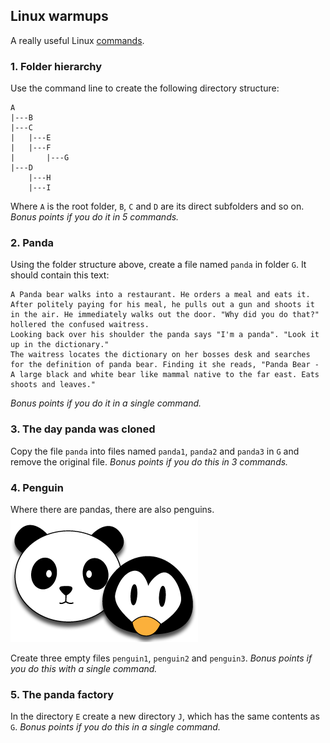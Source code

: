 ## Linux warmups
A really useful Linux [commands](http://cli.learncodethehardway.org/bash_cheat_sheet.pdf).

### 1. Folder hierarchy
Use the command line to create the following directory structure:

```
A
|---B
|---C
|   |---E
|   |---F
|       |---G
|---D
    |---H
    |---I
```

Where `A` is the root folder, `B`, `C` and `D` are its direct subfolders and so on.
_Bonus points if you do it in 5 commands._

### 2. Panda
Using the folder structure above, create a file named `panda` in folder `G`. It should contain this text:
```
A Panda bear walks into a restaurant. He orders a meal and eats it.
After politely paying for his meal, he pulls out a gun and shoots it in the air. He immediately walks out the door. "Why did you do that?" hollered the confused waitress.
Looking back over his shoulder the panda says "I'm a panda". "Look it up in the dictionary."
The waitress locates the dictionary on her bosses desk and searches for the definition of panda bear. Finding it she reads, "Panda Bear - A large black and white bear like mammal native to the far east. Eats shoots and leaves."
```
_Bonus points if you do it in a single command._

### 3. The day panda was cloned
Copy the file `panda` into files named `panda1`, `panda2` and `panda3` in `G` and remove the original file.
_Bonus points if you do this in 3 commands._

### 4. Penguin
Where there are pandas, there are also penguins.
![Panda & Penguin](penguinandpanda.png)

Create three empty files `penguin1`, `penguin2` and `penguin3`.
_Bonus points if you do this with a single command._

### 5. The panda factory
In the directory `E` create a new directory `J`, which has the same contents as `G`.
_Bonus points if you do this in a single command._
